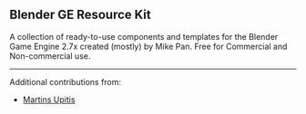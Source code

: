 ## Blender GE Resource Kit

A collection of ready-to-use components and templates for the Blender Game Engine 2.7x created (mostly) by Mike Pan. Free for Commercial and Non-commercial use.

---
Additional contributions from:
- [Martins Upitis](http://devlog-martinsh.blogspot.com)
